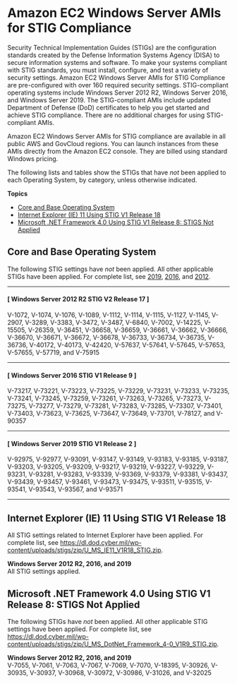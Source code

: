 # Amazon EC2 Windows Server AMIs for STIG Compliance<a name="ami-windows-stig"></a>

Security Technical Implementation Guides \(STIGs\) are the configuration standards created by the Defense Information Systems Agency \(DISA\) to secure information systems and software\. To make your systems compliant with STIG standards, you must install, configure, and test a variety of security settings\. Amazon EC2 Windows Server AMIs for STIG Compliance are pre\-configured with over 160 required security settings\. STIG\-compliant operating systems include Windows Server 2012 R2, Windows Server 2016, and Windows Server 2019\. The STIG\-compliant AMIs include updated Department of Defense \(DoD\) certificates to help you get started and achieve STIG compliance\. There are no additional charges for using STIG\-compliant AMIs\.

Amazon EC2 Windows Server AMIs for STIG compliance are available in all public AWS and GovCloud regions\. You can launch instances from these AMIs directly from the Amazon EC2 console\. They are billed using standard Windows pricing\.

The following lists and tables show the STIGs that have *not* been applied to each Operating System, by category, unless otherwise indicated\. 

**Topics**
+ [Core and Base Operating System](#base-os-stig)
+ [Internet Explorer \(IE\) 11 Using STIG V1 Release 18](#ie-os-stig)
+ [Microsoft \.NET Framework 4\.0 Using STIG V1 Release 8: STIGS Not Applied](#dotnet-os-stig)

## Core and Base Operating System<a name="base-os-stig"></a>

The following STIG settings have *not* been applied\. All other applicable STIGs have been applied\. For complete list, see [2019](https://dl.dod.cyber.mil/wp-content/uploads/stigs/zip/U_MS_Windows_Server_2019_V1R2_STIG.zip), [2016](https://dl.dod.cyber.mil/wp-content/uploads/stigs/zip/U_MS_Windows_Server_2016_V1R9_STIG.zip), and [2012](https://dl.dod.cyber.mil/wp-content/uploads/stigs/zip/U_MS_Windows_2012_and_2012_R2_MS_V2R17_STIG.zip)\.

------
#### [ Windows Server 2012 R2 STIG V2 Release 17 ]

V\-1072, V\-1074, V\-1076, V\-1089, V\-1112, V\-1114, V\-1115, V\-1127, V\-1145, V\-2907, V\-3289, V\-3383, V\-3472, V\-3487, V\-6840, V\-7002, V\-14225, V\-15505, V\-26359, V\-36451, V\-36658, V\-36659, V\-36661, V\-36662, V\-36666, V\-36670, V\-36671, V\-36672, V\-36678, V\-36733, V\-36734, V\-36735, V\-36736, V\-40172, V\-40173, V\-42420, V\-57637, V\-57641, V\-57645, V\-57653, V\-57655, V\-57719, and V\-75915

------
#### [ Windows Server 2016 STIG V1 Release 9 ]

V\-73217, V\-73221, V\-73223, V\-73225, V\-73229, V\-73231, V\-73233, V\-73235, V\-73241, V\-73245, V\-73259, V\-73261, V\-73263, V\-73265, V\-73273, V\-73275, V\-73277, V\-73279, V\-73281, V\-73283, V\-73285, V\-73307, V\-73401, V\-73403, V\-73623, V\-73625, V\-73647, V\-73649, V\-73701, V\-78127, and V\-90357 

------
#### [ Windows Server 2019 STIG V1 Release 2 ]

V\-92975, V\-92977, V\-93091, V\-93147, V\-93149, V\-93183, V\-93185, V\-93187, V\-93203, V\-93205, V\-93209, V\-93217, V\-93219, V\-93227, V\-93229, V\-93231, V\-93281, V\-93283, V\-93339, V\-93369, V\-93379, V\-93381, V\-93437, V\-93439, V\-93457, V\-93461, V\-93473, V\-93475, V\-93511, V\-93515, V\-93541, V\-93543, V\-93567, and V\-93571

------

## Internet Explorer \(IE\) 11 Using STIG V1 Release 18<a name="ie-os-stig"></a>

All STIG settings related to Internet Explorer have been applied\. For complete list, see [https://dl\.dod\.cyber\.mil/wp\-content/uploads/stigs/zip/U\_MS\_IE11\_V1R18\_STIG\.zip](https://dl.dod.cyber.mil/wp-content/uploads/stigs/zip/U_MS_IE11_V1R18_STIG.zip)\.

**Windows Server 2012 R2, 2016, and 2019**  
All STIG settings applied\.

## Microsoft \.NET Framework 4\.0 Using STIG V1 Release 8: STIGS Not Applied<a name="dotnet-os-stig"></a>

The following STIGs have *not* been applied\. All other applicable STIG settings have been applied\. For complete list, see [https://dl\.dod\.cyber\.mil/wp\-content/uploads/stigs/zip/U\_MS\_DotNet\_Framework\_4\-0\_V1R9\_STIG\.zip](https://dl.dod.cyber.mil/wp-content/uploads/stigs/zip/U_MS_DotNet_Framework_4-0_V1R9_STIG.zip)\.

**Windows Server 2012 R2, 2016, and 2019**  
V\-7055, V\-7061, V\-7063, V\-7067, V\-7069, V\-7070, V\-18395, V\-30926, V\-30935, V\-30937, V\-30968, V\-30972, V\-30986, V\-31026, and V\-32025